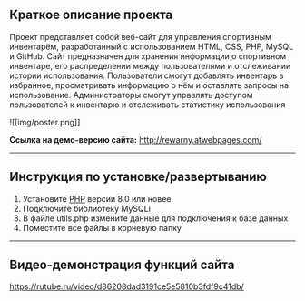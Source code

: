 ## Краткое описание проекта

Проект представляет собой веб-сайт для управления спортивным инвентарём, разработанный с использованием HTML, CSS, PHP, MySQL и GitHub. Сайт предназначен для хранения информации о спортивном инвентаре, его распределении между пользователями и отслеживании истории использования. Пользователи смогут добавлять инвентарь в избранное, просматривать информацию о нём и оставлять запросы на использование. Администраторы смогут управлять доступом пользователей к инвентарю и отслеживать статистику использования

![[img/poster.png]]

**Ссылка на демо-версию сайта:** http://rewarny.atwebpages.com/

---
## Инструкция по установке/развертыванию

1. Установите [PHP](https://www.php.net/downloads.php) версии 8.0 или новее
2. Подключите библиотеку MySQLi
3. В файле utils.php измените данные для подключения к базе данных
4. Поместите все файлы в корневую папку

---
## Видео-демонстрация функций сайта

https://rutube.ru/video/d86208dad3191ce5e5810b3fdf9c41db/
